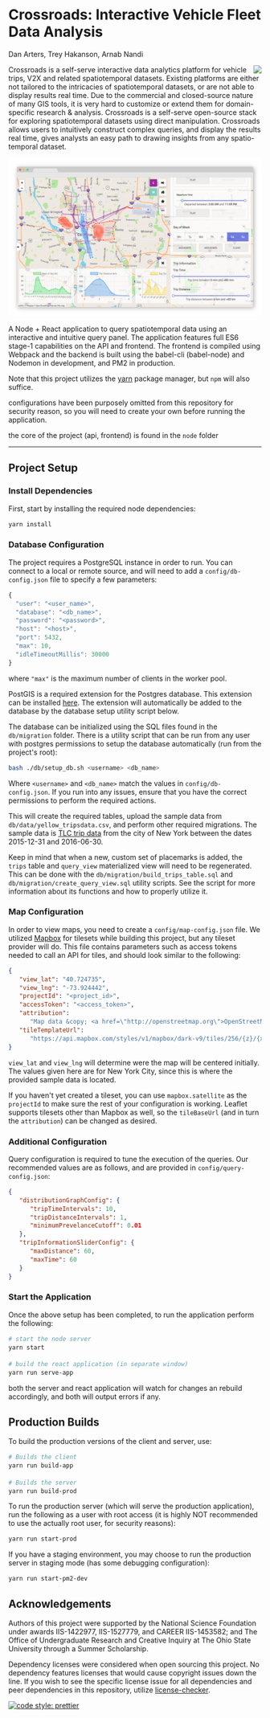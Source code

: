 # Crossroads: Interactive Vehicle Fleet Data Analysis

Dan Arters, Trey Hakanson, Arnab Nandi

<img src="./public/images/crossroads-anim.gif" align="right" /> Crossroads is a self-serve interactive data analytics platform for vehicle trips, V2X and related spatiotemporal datasets. Existing platforms are either not tailored to the intricacies of spatiotemporal datasets, or are not able to display results real time. Due to the commercial and closed-source nature of many GIS tools, it is very hard to customize or extend them for domain-specific research & analysis. Crossroads is a self-serve open-source stack for exploring spatiotemporal datasets using direct manipulation. Crossroads allows users to intuitively construct complex queries, and display the results real time, gives analysts an easy path to drawing insights from any spatio-temporal dataset. 

![Crossroads Screenshot](./public/images/crossroads-screenshot.png)

A Node + React application to query spatiotemporal data using an interactive and intuitive query panel. The application features full ES6 stage-1 capabilities on the API and frontend. The frontend is compiled using Webpack and the backend is built using the babel-cli (babel-node) and Nodemon in development, and PM2 in production.

Note that this project utilizes the [yarn](https://yarnpkg.com/en/) package manager, but `npm` will also suffice.

configurations have been purposely omitted from this repository for security reason, so you will need to create your own before running the application.

the core of the project (api, frontend) is found in the `node` folder

---

## Project Setup

### Install Dependencies

First, start by installing the required node dependencies:

```sh
yarn install
```

### Database Configuration

The project requires a PostgreSQL instance in order to run. You can connect to a local or remote source, and will need to add a `config/db-config.json` file to specify a few parameters:

```js
{
  "user": "<user_name>",
  "database": "<db_name>",
  "password": "<password>",
  "host": "<host>",
  "port": 5432,
  "max": 10,
  "idleTimeoutMillis": 30000
}
```

where `"max"` is the maximum number of clients in the worker pool.

PostGIS is a required extension for the Postgres database. This extension can be installed [here](https://postgis.net/install/). The extension will automatically be added to the database by the database setup utility script below.

The database can be initialized using the SQL files found in the `db/migration` folder. There is a utility script that can be run from any user with postgres permissions to setup the database automatically (run from the project's root):

```sh
bash ./db/setup_db.sh <username> <db_name>
```

Where `<username>` and `<db_name>` match the values in `config/db-config.json`. If you run into any issues, ensure that you have the correct permissions to perform the required actions.

This will create the required tables, upload the sample data from `db/data/yellow_tripsdata.csv`, and perform other required migrations. The sample data is [TLC trip data](http://www.nyc.gov/html/tlc/html/about/trip_record_data.shtml) from the city of New York between the dates 2015-12-31 and 2016-06-30.

Keep in mind that when a new, custom set of placemarks is added, the `trips` table and `query_view` materialized view will need to be regenerated. This can be done with the `db/migration/build_trips_table.sql` and `db/migration/create_query_view.sql` utility scripts. See the script for more information about its functions and how to properly utilize it.

### Map Configuration

In order to view maps, you need to create a `config/map-config.json` file. We utilized [Mapbox](https://www.mapbox.com/) for tilesets while building this project, but any tileset provider will do. This file contains parameters such as access tokens needed to call an API for tiles, and should look similar to the following:

```json
{
   "view_lat": "40.724735",
   "view_lng": "-73.924442",
   "projectId": "<project_id>",
   "accessToken": "<access_token>",
   "attribution":
      "Map data &copy; <a href=\"http://openstreetmap.org\">OpenStreetMap</a> contributors, <a href=\"http://creativecommons.org/licenses/by-sa/2.0/\">CC-BY-SA</a>, Imagery © <a href=\"http://mapbox.com\">Mapbox</a>",
   "tileTemplateUrl":
      "https://api.mapbox.com/styles/v1/mapbox/dark-v9/tiles/256/{z}/{x}/{y}"
}
```

`view_lat` and `view_lng` will determine were the map will be centered initially. The values given here are for New York City, since this is where the provided sample data is located.

If you haven't yet created a tileset, you can use `mapbox.satellite` as the `projectId` to make sure the rest of your configuration is working. Leaflet supports tilesets other than Mapbox as well, so the `tileBaseUrl` (and in turn the `attribution`) can be changed as desired.

### Additional Configuration

Query configuration is required to tune the execution of the queries. Our recommended values are as follows, and are provided in `config/query-config.json`:

```json
{
   "distributionGraphConfig": {
      "tripTimeIntervals": 10,
      "tripDistanceIntervals": 1,
      "minimumPrevelanceCutoff": 0.01
   },
   "tripInformationSliderConfig": {
      "maxDistance": 60,
      "maxTime": 60
   }
}
```

### Start the Application

Once the above setup has been completed, to run the application perform the following:

```sh
# start the node server
yarn start

# build the react application (in separate window)
yarn run serve-app
```

both the server and react application will watch for changes an rebuild accordingly, and both will output errors if any.

## Production Builds

To build the production versions of the client and server, use:

```sh
# Builds the client
yarn run build-app

# Builds the server
yarn run build-prod
```

To run the production server (which will serve the production application), run the following as a user with root access (it is highly NOT recommended to use the actually root user, for security reasons):

```sh
yarn run start-prod
```

If you have a staging environment, you may choose to run the production server in staging mode (has some debugging configuration):

```sh
yarn run start-pm2-dev
```

## Acknowledgements

Authors of this project were supported by the National Science Foundation under awards IIS-1422977, IIS-1527779, and CAREER IIS-1453582; and The Office of Undergraduate Research and Creative Inquiry at The Ohio State University through a Summer Scholarship.

Dependency licenses were considered when open sourcing this project. No dependency features licenses that would cause copyright issues down the line. If you wish to see the specific license issue for all dependencies and peer dependencies in this repository, utilize [license-checker](https://github.com/davglass/license-checker).

[![code style: prettier](https://img.shields.io/badge/code_style-prettier-ff69b4.svg?style=flat-square)](https://github.com/prettier/prettier)
